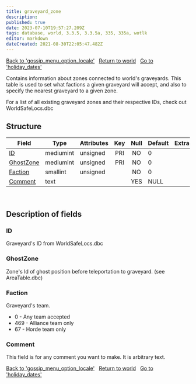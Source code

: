 ```yaml
---
title: graveyard_zone
description: 
published: true
date: 2023-07-10T19:57:27.209Z
tags: database, world, 3.3.5, 3.3.5a, 335, 335a, wotlk
editor: markdown
dateCreated: 2021-08-30T22:05:47.482Z
---
```


<a href="https://trinitycore.info/en/database/335/world/gossip_menu_option_locale" class="mt-5 v-btn v-btn--depressed v-btn--flat v-btn--outlined theme--light v-size--default darkblue--text text--lighten-3"><span class="v-btn__content"><i aria-hidden="true" class="v-icon notranslate v-icon--left mdi mdi-arrow-left theme--light"></i><span>Back to 'gossip_menu_option_locale'</span></span></a>&nbsp;&nbsp;&nbsp;<a href="https://trinitycore.info/en/database/335/world/home" class="mt-5 v-btn v-btn--depressed v-btn--flat v-btn--outlined theme--light v-size--default darkblue--text text--lighten-3"><span class="v-btn__content"><i aria-hidden="true" class="v-icon notranslate v-icon--left mdi mdi-home-outline theme--light"></i><span>Return to world</span></span></a>&nbsp;&nbsp;&nbsp;<a href="https://trinitycore.info/en/database/335/world/holiday_dates" class="mt-5 v-btn v-btn--depressed v-btn--flat v-btn--outlined theme--light v-size--default darkblue--text text--lighten-3"><span class="v-btn__content"><span>Go to 'holiday_dates'</span><i aria-hidden="true" class="v-icon notranslate v-icon--right mdi mdi-arrow-right theme--light"></i></span></a>

Contains information about zones connected to world's graveyards.
This table is used to set what factions a given graveyard will accept, and also to specify the nearest graveyard to a given zone.

For a list of all existing graveyard zones and their respective IDs, check out WorldSafeLocs.dbc


## Structure

| Field | Type | Attributes | Key | Null | Default | Extra | Comment |
| --- | --- | --- | :---: | :---: | --- | --- | --- |
| [ID](#id) | mediumint | unsigned | PRI | NO | 0 |  |  |
| [GhostZone](#ghostzone) | mediumint | unsigned | PRI | NO | 0 |  |  |
| [Faction](#faction) | smallint | unsigned |  | NO | 0 |  |  |
| [Comment](#comment) | text |  |  | YES | NULL |  |  |
&nbsp;
## Description of fields

### ID
Graveyard's ID from WorldSafeLocs.dbc
&nbsp;

### GhostZone
Zone's Id of ghost position before teleportation to graveyard. (see AreaTable.dbc)
&nbsp;

### Faction
Graveyard's team.
* 0 - Any team accepted
* 469 - Alliance team only
* 67 - Horde team only
&nbsp;

### Comment
This field is for any comment you want to make. It is arbitrary text.
&nbsp;

<a href="https://trinitycore.info/en/database/335/world/gossip_menu_option_locale" class="mt-5 v-btn v-btn--depressed v-btn--flat v-btn--outlined theme--light v-size--default darkblue--text text--lighten-3"><span class="v-btn__content"><i aria-hidden="true" class="v-icon notranslate v-icon--left mdi mdi-arrow-left theme--light"></i><span>Back to 'gossip_menu_option_locale'</span></span></a>&nbsp;&nbsp;&nbsp;<a href="https://trinitycore.info/en/database/335/world/home" class="mt-5 v-btn v-btn--depressed v-btn--flat v-btn--outlined theme--light v-size--default darkblue--text text--lighten-3"><span class="v-btn__content"><i aria-hidden="true" class="v-icon notranslate v-icon--left mdi mdi-home-outline theme--light"></i><span>Return to world</span></span></a>&nbsp;&nbsp;&nbsp;<a href="https://trinitycore.info/en/database/335/world/holiday_dates" class="mt-5 v-btn v-btn--depressed v-btn--flat v-btn--outlined theme--light v-size--default darkblue--text text--lighten-3"><span class="v-btn__content"><span>Go to 'holiday_dates'</span><i aria-hidden="true" class="v-icon notranslate v-icon--right mdi mdi-arrow-right theme--light"></i></span></a>
